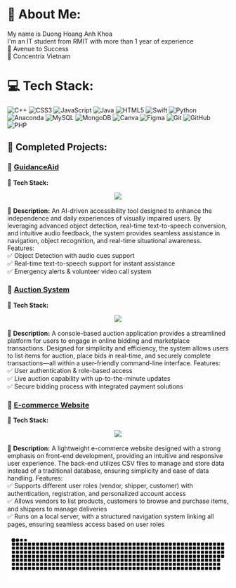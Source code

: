 # 💫 About Me:
My name is Duong Hoang Anh Khoa<br>I'm an IT student from RMIT with more than 1 year of experience<br>📄 Avenue to Success<br>📄 Concentrix Vietnam


# 💻 Tech Stack:
![C++](https://img.shields.io/badge/c++-%2300599C.svg?style=for-the-badge&logo=c%2B%2B&logoColor=white) ![CSS3](https://img.shields.io/badge/css3-%231572B6.svg?style=for-the-badge&logo=css3&logoColor=white) ![JavaScript](https://img.shields.io/badge/javascript-%23323330.svg?style=for-the-badge&logo=javascript&logoColor=%23F7DF1E) ![Java](https://img.shields.io/badge/java-%23ED8B00.svg?style=for-the-badge&logo=openjdk&logoColor=white) ![HTML5](https://img.shields.io/badge/html5-%23E34F26.svg?style=for-the-badge&logo=html5&logoColor=white) ![Swift](https://img.shields.io/badge/swift-F54A2A?style=for-the-badge&logo=swift&logoColor=white) ![Python](https://img.shields.io/badge/python-3670A0?style=for-the-badge&logo=python&logoColor=ffdd54) ![Anaconda](https://img.shields.io/badge/Anaconda-%2344A833.svg?style=for-the-badge&logo=anaconda&logoColor=white) ![MySQL](https://img.shields.io/badge/mysql-4479A1.svg?style=for-the-badge&logo=mysql&logoColor=white) ![MongoDB](https://img.shields.io/badge/MongoDB-%234ea94b.svg?style=for-the-badge&logo=mongodb&logoColor=white) ![Canva](https://img.shields.io/badge/Canva-%2300C4CC.svg?style=for-the-badge&logo=Canva&logoColor=white) ![Figma](https://img.shields.io/badge/figma-%23F24E1E.svg?style=for-the-badge&logo=figma&logoColor=white) ![Git](https://img.shields.io/badge/git-%23F05033.svg?style=for-the-badge&logo=git&logoColor=white) ![GitHub](https://img.shields.io/badge/github-%23121011.svg?style=for-the-badge&logo=github&logoColor=white)![PHP](https://img.shields.io/badge/php-%23777BB4.svg?style=for-the-badge&logo=php&logoColor=white)

## 🎯 Completed Projects:
### 🔹 [GuidanceAid](https://github.com/anhkhoa31/SEPM-GuidanceAid)  
🔧 **Tech Stack:**   
 <p align="center">
      <a href="https://skillicons.dev">
        <img src="https://skillicons.dev/icons?i=swift,firebase,apple,figma,github" />
      </a>
  </p>

📌 **Description:** An AI-driven accessibility tool designed to enhance the independence and daily experiences of visually impaired users. By leveraging advanced object detection, real-time text-to-speech conversion, and intuitive audio feedback, the system provides seamless assistance in navigation, object recognition, and real-time situational awareness. Features:  
✅ Object Detection with audio cues support  
✅ Real-time text-to-speech support for instant assistance  
✅ Emergency alerts & volunteer video call system 

### 🔹 [Auction System](https://github.com/anhkhoa31/auction-system)  
🔧 **Tech Stack:**  
<p align="center">
      <a href="https://skillicons.dev">
        <img src="https://skillicons.dev/icons?i=cpp,github" />
      </a>
  </p>

📌 **Description:** A console-based auction application provides a streamlined platform for users to engage in online bidding and marketplace transactions. Designed for simplicity and efficiency, the system allows users to list items for auction, place bids in real-time, and securely complete transactions—all within a user-friendly command-line interface. Features:  
✅ User authentication & role-based access  
✅ Live auction capability with up-to-the-minute updates  
✅ Secure bidding process with integrated payment solutions 

### 🔹 [E-commerce Website](https://github.com/anhkhoa31/e-commerce-website)  
🔧 **Tech Stack:**  
<p align="center">
      <a href="https://skillicons.dev">
        <img src="https://skillicons.dev/icons?i=html,javascript,css,php,github" />
      </a>
  </p>

📌 **Description:** A lightweight e-commerce website designed with a strong emphasis on front-end development, providing an intuitive and responsive user experience. The back-end utilizes CSV files to manage and store data instead of a traditional database, ensuring simplicity and ease of data handling. Features:  
✅ Supports different user roles (vendor, shipper, customer) with authentication, registration, and personalized account access  
✅ Allows vendors to list products, customers to browse and purchase items, and shippers to manage deliveries  
✅ Runs on a local server, with a structured navigation system linking all pages, ensuring seamless access based on user roles 


<picture>
  <source media="(prefers-color-scheme: dark)" srcset="https://raw.githubusercontent.com/vutrongnhannguyen/vutrongnhannguyen/output/github-snake-dark.svg" />
  <source media="(prefers-color-scheme: light)" srcset="https://raw.githubusercontent.com/vutrongnhannguyen/vutrongnhannguyen/output/github-snake.svg" />
  <img alt="github-snake" src="https://raw.githubusercontent.com/vutrongnhannguyen/vutrongnhannguyen/output/github-snake.svg" />
</picture>

